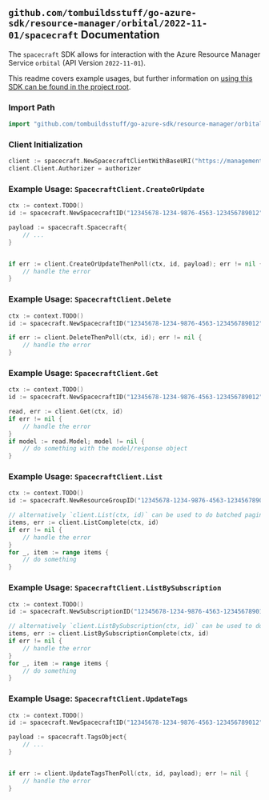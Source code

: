 
## `github.com/tombuildsstuff/go-azure-sdk/resource-manager/orbital/2022-11-01/spacecraft` Documentation

The `spacecraft` SDK allows for interaction with the Azure Resource Manager Service `orbital` (API Version `2022-11-01`).

This readme covers example usages, but further information on [using this SDK can be found in the project root](https://github.com/tombuildsstuff/go-azure-sdk/tree/main/docs).

### Import Path

```go
import "github.com/tombuildsstuff/go-azure-sdk/resource-manager/orbital/2022-11-01/spacecraft"
```


### Client Initialization

```go
client := spacecraft.NewSpacecraftClientWithBaseURI("https://management.azure.com")
client.Client.Authorizer = authorizer
```


### Example Usage: `SpacecraftClient.CreateOrUpdate`

```go
ctx := context.TODO()
id := spacecraft.NewSpacecraftID("12345678-1234-9876-4563-123456789012", "example-resource-group", "spacecraftValue")

payload := spacecraft.Spacecraft{
	// ...
}


if err := client.CreateOrUpdateThenPoll(ctx, id, payload); err != nil {
	// handle the error
}
```


### Example Usage: `SpacecraftClient.Delete`

```go
ctx := context.TODO()
id := spacecraft.NewSpacecraftID("12345678-1234-9876-4563-123456789012", "example-resource-group", "spacecraftValue")

if err := client.DeleteThenPoll(ctx, id); err != nil {
	// handle the error
}
```


### Example Usage: `SpacecraftClient.Get`

```go
ctx := context.TODO()
id := spacecraft.NewSpacecraftID("12345678-1234-9876-4563-123456789012", "example-resource-group", "spacecraftValue")

read, err := client.Get(ctx, id)
if err != nil {
	// handle the error
}
if model := read.Model; model != nil {
	// do something with the model/response object
}
```


### Example Usage: `SpacecraftClient.List`

```go
ctx := context.TODO()
id := spacecraft.NewResourceGroupID("12345678-1234-9876-4563-123456789012", "example-resource-group")

// alternatively `client.List(ctx, id)` can be used to do batched pagination
items, err := client.ListComplete(ctx, id)
if err != nil {
	// handle the error
}
for _, item := range items {
	// do something
}
```


### Example Usage: `SpacecraftClient.ListBySubscription`

```go
ctx := context.TODO()
id := spacecraft.NewSubscriptionID("12345678-1234-9876-4563-123456789012")

// alternatively `client.ListBySubscription(ctx, id)` can be used to do batched pagination
items, err := client.ListBySubscriptionComplete(ctx, id)
if err != nil {
	// handle the error
}
for _, item := range items {
	// do something
}
```


### Example Usage: `SpacecraftClient.UpdateTags`

```go
ctx := context.TODO()
id := spacecraft.NewSpacecraftID("12345678-1234-9876-4563-123456789012", "example-resource-group", "spacecraftValue")

payload := spacecraft.TagsObject{
	// ...
}


if err := client.UpdateTagsThenPoll(ctx, id, payload); err != nil {
	// handle the error
}
```
